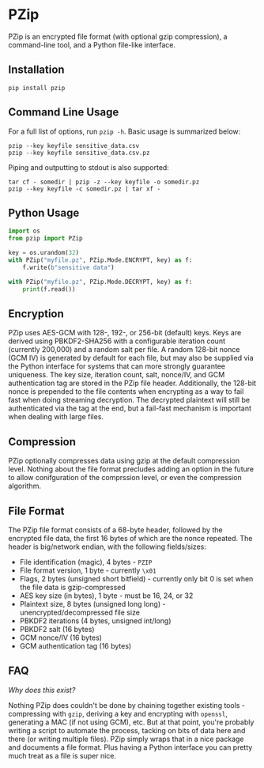 # PZip

PZip is an encrypted file format (with optional gzip compression), a command-line tool, and a Python file-like
interface.

## Installation

`pip install pzip`

## Command Line Usage

For a full list of options, run `pzip -h`. Basic usage is summarized below:

```
pzip --key keyfile sensitive_data.csv
pzip --key keyfile sensitive_data.csv.pz
```

Piping and outputting to stdout is also supported:

```
tar cf - somedir | pzip -z --key keyfile -o somedir.pz
pzip --key keyfile -c somedir.pz | tar xf -
```

## Python Usage

```python
import os
from pzip import PZip

key = os.urandom(32)
with PZip("myfile.pz", PZip.Mode.ENCRYPT, key) as f:
    f.write(b"sensitive data")

with PZip("myfile.pz", PZip.Mode.DECRYPT, key) as f:
    print(f.read())
```

## Encryption

PZip uses AES-GCM with 128-, 192-, or 256-bit (default) keys. Keys are derived using PBKDF2-SHA256 with a configurable
iteration count (currently 200,000) and a random salt per file. A random 128-bit nonce (GCM IV) is generated by default
for each file, but may also be supplied via the Python interface for systems that can more strongly guarantee
uniqueness. The key size, iteration count, salt, nonce/IV, and GCM authentication tag are stored in the PZip file
header. Additionally, the 128-bit nonce is prepended to the file contents when encrypting as a way to fail fast when
doing streaming decryption. The decrypted plaintext will still be authenticated via the tag at the end, but a fail-fast
mechanism is important when dealing with large files.

## Compression

PZip optionally compresses data using gzip at the default compression level. Nothing about the file format precludes
adding an option in the future to allow conifguration of the comprssion level, or even the compression algorithm.

## File Format

The PZip file format consists of a 68-byte header, followed by the encrypted file data, the first 16 bytes of which are
the nonce repeated. The header is big/network endian, with the following fields/sizes:

  * File identification (magic), 4 bytes - `PZIP`
  * File format version, 1 byte - currently `\x01`
  * Flags, 2 bytes (unsigned short bitfield) - currently only bit 0 is set when the file data is gzip-compressed
  * AES key size (in bytes), 1 byte - must be 16, 24, or 32
  * Plaintext size, 8 bytes (unsigned long long) - unencrypted/decompressed file size
  * PBKDF2 iterations (4 bytes, unsigned int/long)
  * PBKDF2 salt (16 bytes)
  * GCM nonce/IV (16 bytes)
  * GCM authentication tag (16 bytes)

## FAQ

*Why does this exist?*

Nothing PZip does couldn't be done by chaining together existing tools - compressing with `gzip`, deriving a key and
encrypting with `openssl`, generating a MAC (if not using GCM), etc. But at that point, you're probably writing a
script to automate the process, tacking on bits of data here and there (or writing multiple files). PZip simply wraps
that in a nice package and documents a file format. Plus having a Python interface you can pretty much treat as a file
is super nice.
